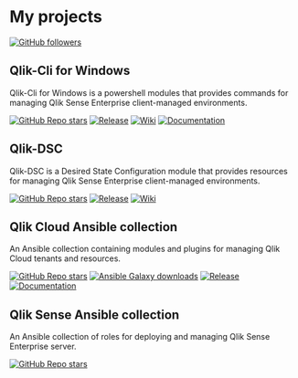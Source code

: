 # My projects

[![GitHub followers](https://img.shields.io/github/followers/ahaydon?logo=GitHub&style=for-the-badge)](https://github.com/ahaydon)

## Qlik-Cli for Windows

Qlik-Cli for Windows is a powershell modules that provides commands for managing Qlik Sense Enterprise client-managed environments.

[![GitHub Repo stars](https://img.shields.io/github/stars/ahaydon/Qlik-Cli-Windows?logo=GitHub&style=flat-square)](https://github.com/ahaydon/Qlik-Cli-Windows)
[![Release](https://img.shields.io/powershellgallery/v/Qlik-Cli.svg?label=release&logo=PowerShell&style=flat-square)](https://www.powershellgallery.com/packages/Qlik-Cli)
[![Wiki](https://img.shields.io/badge/wiki-active-green?logo=Wikipedia&style=flat-square)](https://github.com/ahaydon/Qlik-Cli-Windows/wiki)
[![Documentation](https://img.shields.io/github/deployments/ahaydon/qlik-cli-windows/github-pages?label=docs&logo=readthedocs&style=flat-square)](https://ahaydon.github.io/Qlik-Cli-Windows/)

## Qlik-DSC

Qlik-DSC is a Desired State Configuration module that provides resources for managing Qlik Sense Enterprise client-managed environments.

[![GitHub Repo stars](https://img.shields.io/github/stars/ahaydon/Qlik-DSC?logo=GitHub&style=flat-square)](https://github.com/ahaydon/Qlik-Cli-Windows)
[![Release](https://img.shields.io/powershellgallery/v/QlikResources.svg?label=release&logo=PowerShell&style=flat-square)](https://www.powershellgallery.com/packages/QlikResources)
[![Wiki](https://img.shields.io/badge/wiki-inactive-yellow?logo=Wikipedia&style=flat-square)](https://github.com/ahaydon/Qlik-DSC/wiki)

## Qlik Cloud Ansible collection

An Ansible collection containing modules and plugins for managing Qlik Cloud tenants and resources.

[![GitHub Repo stars](https://img.shields.io/github/stars/QlikProfessionalServices/ansible-qlikcloud-collection?logo=GitHub&style=flat-square)](https://github.com/QlikProfessionalServices/ansible-qlikcloud-collection)
[![Ansible Galaxy downloads](https://img.shields.io/badge/dynamic/json?url=https%3A%2F%2Fgalaxy.ansible.com%2Fapi%2Fv3%2Fplugin%2Fansible%2Fcontent%2Fpublished%2Fcollections%2Findex%2Fqlik%2Fcloud%2F&query=%24.download_count&label=downloads)](https://galaxy.ansible.com/ui/repo/published/qlik/cloud/)
[![Release](https://img.shields.io/badge/dynamic/json?url=https%3A%2F%2Fgalaxy.ansible.com%2Fapi%2Fv3%2Fplugin%2Fansible%2Fcontent%2Fpublished%2Fcollections%2Findex%2Fqlik%2Fcloud%2F&query=%24.highest_version.version&label=release)](https://galaxy.ansible.com/ui/repo/published/qlik/cloud/)
[![Documentation](https://img.shields.io/badge/docs-active-brightgreen?logo=readthedocs)](https://galaxy.ansible.com/ui/repo/published/qlik/cloud/docs)

## Qlik Sense Ansible collection

An Ansible collection of roles for deploying and managing Qlik Sense Enterprise server.

[![GitHub Repo stars](https://img.shields.io/github/stars/QlikProfessionalServices/ansible-qliksense-collection?logo=GitHub&style=flat-square)](https://github.com/QlikProfessionalServices/ansible-qliksense-collection)
